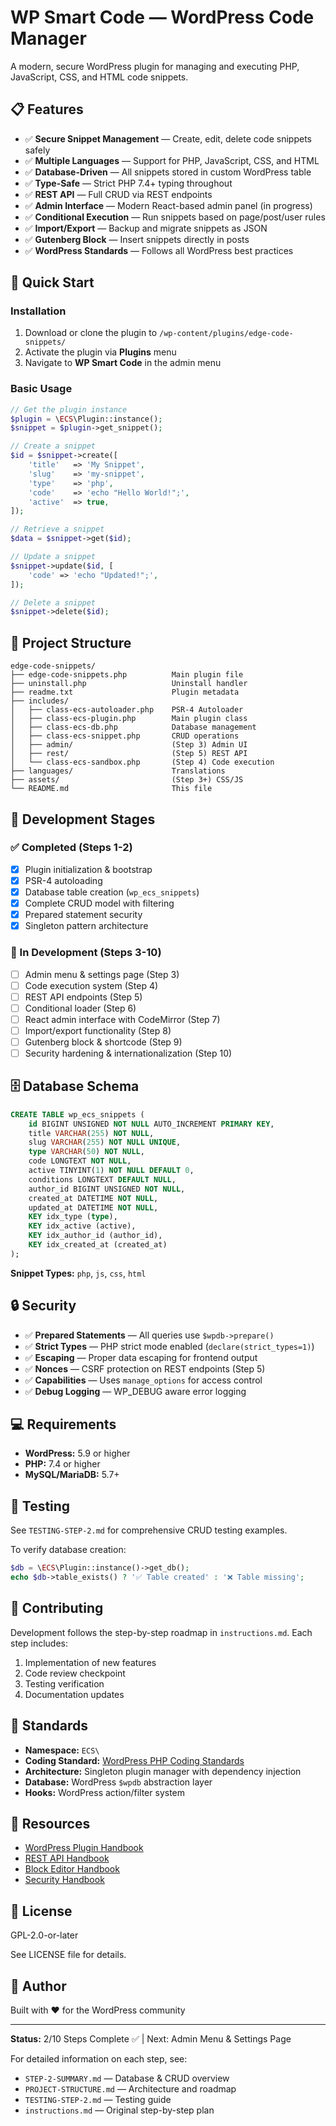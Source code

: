 # WP Smart Code — WordPress Code Manager

A modern, secure WordPress plugin for managing and executing PHP, JavaScript, CSS, and HTML code snippets.

## 📋 Features

- ✅ **Secure Snippet Management** — Create, edit, delete code snippets safely
- ✅ **Multiple Languages** — Support for PHP, JavaScript, CSS, and HTML
- ✅ **Database-Driven** — All snippets stored in custom WordPress table
- ✅ **Type-Safe** — Strict PHP 7.4+ typing throughout
- ✅ **REST API** — Full CRUD via REST endpoints
- ✅ **Admin Interface** — Modern React-based admin panel (in progress)
- ✅ **Conditional Execution** — Run snippets based on page/post/user rules
- ✅ **Import/Export** — Backup and migrate snippets as JSON
- ✅ **Gutenberg Block** — Insert snippets directly in posts
- ✅ **WordPress Standards** — Follows all WordPress best practices

## 🚀 Quick Start

### Installation

1. Download or clone the plugin to `/wp-content/plugins/edge-code-snippets/`
2. Activate the plugin via **Plugins** menu
3. Navigate to **WP Smart Code** in the admin menu

### Basic Usage

```php
// Get the plugin instance
$plugin = \ECS\Plugin::instance();
$snippet = $plugin->get_snippet();

// Create a snippet
$id = $snippet->create([
    'title'   => 'My Snippet',
    'slug'    => 'my-snippet',
    'type'    => 'php',
    'code'    => 'echo "Hello World!";',
    'active'  => true,
]);

// Retrieve a snippet
$data = $snippet->get($id);

// Update a snippet
$snippet->update($id, [
    'code' => 'echo "Updated!";',
]);

// Delete a snippet
$snippet->delete($id);
```

## 📁 Project Structure

```
edge-code-snippets/
├── edge-code-snippets.php          Main plugin file
├── uninstall.php                   Uninstall handler
├── readme.txt                      Plugin metadata
├── includes/
│   ├── class-ecs-autoloader.php    PSR-4 Autoloader
│   ├── class-ecs-plugin.php        Main plugin class
│   ├── class-ecs-db.php            Database management
│   ├── class-ecs-snippet.php       CRUD operations
│   ├── admin/                      (Step 3) Admin UI
│   ├── rest/                       (Step 5) REST API
│   └── class-ecs-sandbox.php       (Step 4) Code execution
├── languages/                      Translations
├── assets/                         (Step 3+) CSS/JS
└── README.md                       This file
```

## 🔧 Development Stages

### ✅ Completed (Steps 1-2)

- [x] Plugin initialization & bootstrap
- [x] PSR-4 autoloading
- [x] Database table creation (`wp_ecs_snippets`)
- [x] Complete CRUD model with filtering
- [x] Prepared statement security
- [x] Singleton pattern architecture

### 📅 In Development (Steps 3-10)

- [ ] Admin menu & settings page (Step 3)
- [ ] Code execution system (Step 4)
- [ ] REST API endpoints (Step 5)
- [ ] Conditional loader (Step 6)
- [ ] React admin interface with CodeMirror (Step 7)
- [ ] Import/export functionality (Step 8)
- [ ] Gutenberg block & shortcode (Step 9)
- [ ] Security hardening & internationalization (Step 10)

## 🗄️ Database Schema

```sql
CREATE TABLE wp_ecs_snippets (
    id BIGINT UNSIGNED NOT NULL AUTO_INCREMENT PRIMARY KEY,
    title VARCHAR(255) NOT NULL,
    slug VARCHAR(255) NOT NULL UNIQUE,
    type VARCHAR(50) NOT NULL,
    code LONGTEXT NOT NULL,
    active TINYINT(1) NOT NULL DEFAULT 0,
    conditions LONGTEXT DEFAULT NULL,
    author_id BIGINT UNSIGNED NOT NULL,
    created_at DATETIME NOT NULL,
    updated_at DATETIME NOT NULL,
    KEY idx_type (type),
    KEY idx_active (active),
    KEY idx_author_id (author_id),
    KEY idx_created_at (created_at)
);
```

**Snippet Types:** `php`, `js`, `css`, `html`

## 🔒 Security

- ✅ **Prepared Statements** — All queries use `$wpdb->prepare()`
- ✅ **Strict Types** — PHP strict mode enabled (`declare(strict_types=1)`)
- ✅ **Escaping** — Proper data escaping for frontend output
- ✅ **Nonces** — CSRF protection on REST endpoints (Step 5)
- ✅ **Capabilities** — Uses `manage_options` for access control
- ✅ **Debug Logging** — WP_DEBUG aware error logging

## 💻 Requirements

- **WordPress:** 5.9 or higher
- **PHP:** 7.4 or higher
- **MySQL/MariaDB:** 5.7+

## 📖 Testing

See `TESTING-STEP-2.md` for comprehensive CRUD testing examples.

To verify database creation:

```php
$db = \ECS\Plugin::instance()->get_db();
echo $db->table_exists() ? '✅ Table created' : '❌ Table missing';
```

## 🤝 Contributing

Development follows the step-by-step roadmap in `instructions.md`. Each step includes:

1. Implementation of new features
2. Code review checkpoint
3. Testing verification
4. Documentation updates

## 📝 Standards

- **Namespace:** `ECS\`
- **Coding Standard:** [WordPress PHP Coding Standards](https://developer.wordpress.org/coding-standards/wordpress-coding-standards/php/)
- **Architecture:** Singleton plugin manager with dependency injection
- **Database:** WordPress `$wpdb` abstraction layer
- **Hooks:** WordPress action/filter system

## 🔗 Resources

- [WordPress Plugin Handbook](https://developer.wordpress.org/plugins/)
- [REST API Handbook](https://developer.wordpress.org/rest-api/)
- [Block Editor Handbook](https://developer.wordpress.org/block-editor/)
- [Security Handbook](https://developer.wordpress.org/plugins/security/)

## 📄 License

GPL-2.0-or-later

See LICENSE file for details.

## 👤 Author

Built with ❤️ for the WordPress community

---

**Status:** 2/10 Steps Complete ✅ | Next: Admin Menu & Settings Page

For detailed information on each step, see:

- `STEP-2-SUMMARY.md` — Database & CRUD overview
- `PROJECT-STRUCTURE.md` — Architecture and roadmap
- `TESTING-STEP-2.md` — Testing guide
- `instructions.md` — Original step-by-step plan
